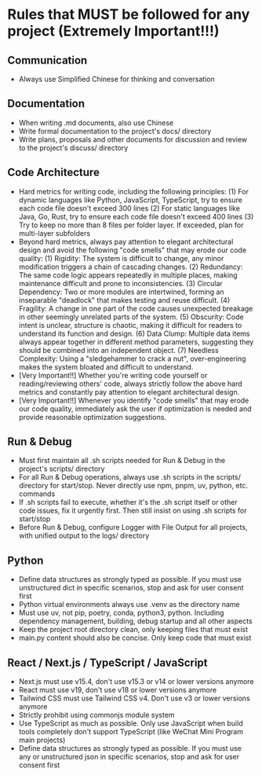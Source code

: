 # Rules that MUST be followed for any project (Extremely Important!!!)

## Communication

- Always use Simplified Chinese for thinking and conversation

## Documentation

- When writing .md documents, also use Chinese
- Write formal documentation to the project's docs/ directory
- Write plans, proposals and other documents for discussion and review to the project's discuss/ directory

## Code Architecture

- Hard metrics for writing code, including the following principles:
  (1) For dynamic languages like Python, JavaScript, TypeScript, try to ensure each code file doesn't exceed 300 lines
  (2) For static languages like Java, Go, Rust, try to ensure each code file doesn't exceed 400 lines
  (3) Try to keep no more than 8 files per folder layer. If exceeded, plan for multi-layer subfolders
- Beyond hard metrics, always pay attention to elegant architectural design and avoid the following "code smells" that may erode our code quality:
  (1) Rigidity: The system is difficult to change, any minor modification triggers a chain of cascading changes.
  (2) Redundancy: The same code logic appears repeatedly in multiple places, making maintenance difficult and prone to inconsistencies.
  (3) Circular Dependency: Two or more modules are intertwined, forming an inseparable "deadlock" that makes testing and reuse difficult.
  (4) Fragility: A change in one part of the code causes unexpected breakage in other seemingly unrelated parts of the system.
  (5) Obscurity: Code intent is unclear, structure is chaotic, making it difficult for readers to understand its function and design.
  (6) Data Clump: Multiple data items always appear together in different method parameters, suggesting they should be combined into an independent object.
  (7) Needless Complexity: Using a "sledgehammer to crack a nut", over-engineering makes the system bloated and difficult to understand.
- [Very Important!!] Whether you're writing code yourself or reading/reviewing others' code, always strictly follow the above hard metrics and constantly pay attention to elegant architectural design.
- [Very Important!!] Whenever you identify "code smells" that may erode our code quality, immediately ask the user if optimization is needed and provide reasonable optimization suggestions.


## Run & Debug

- Must first maintain all .sh scripts needed for Run & Debug in the project's scripts/ directory
- For all Run & Debug operations, always use .sh scripts in the scripts/ directory for start/stop. Never directly use npm, pnpm, uv, python, etc. commands
- If .sh scripts fail to execute, whether it's the .sh script itself or other code issues, fix it urgently first. Then still insist on using .sh scripts for start/stop
- Before Run & Debug, configure Logger with File Output for all projects, with unified output to the logs/ directory

## Python

- Define data structures as strongly typed as possible. If you must use unstructured dict in specific scenarios, stop and ask for user consent first
- Python virtual environments always use .venv as the directory name
- Must use uv, not pip, poetry, conda, python3, python. Including dependency management, building, debug startup and all other aspects
- Keep the project root directory clean, only keeping files that must exist
- main.py content should also be concise. Only keep code that must exist

## React / Next.js / TypeScript / JavaScript

- Next.js must use v15.4, don't use v15.3 or v14 or lower versions anymore
- React must use v19, don't use v18 or lower versions anymore
- Tailwind CSS must use Tailwind CSS v4. Don't use v3 or lower versions anymore
- Strictly prohibit using commonjs module system
- Use TypeScript as much as possible. Only use JavaScript when build tools completely don't support TypeScript (like WeChat Mini Program main projects)
- Define data structures as strongly typed as possible. If you must use any or unstructured json in specific scenarios, stop and ask for user consent first